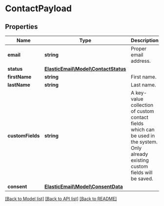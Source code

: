 # ContactPayload

## Properties
Name | Type | Description | Notes
------------ | ------------- | ------------- | -------------
**email** | **string** | Proper email address. | 
**status** | [**ElasticEmail\Model\ContactStatus**](ContactStatus.md) |  | [optional] 
**firstName** | **string** | First name. | [optional] 
**lastName** | **string** | Last name. | [optional] 
**customFields** | **string** | A key-value collection of custom contact fields which can be used in the system. Only already existing custom fields will be saved. | [optional] 
**consent** | [**ElasticEmail\Model\ConsentData**](ConsentData.md) |  | [optional] 

[[Back to Model list]](../README.md#documentation-for-models) [[Back to API list]](../README.md#documentation-for-api-endpoints) [[Back to README]](../README.md)


